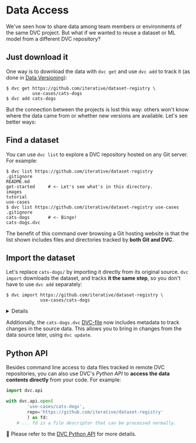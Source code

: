 # Data Access

We've seen how to share data among team members or environments of the same
<abbr>DVC project</abbr>. But what if we wanted to reuse a dataset or ML model
from a different DVC repository?

## Just download it

One way is to download the data with `dvc get` and use `dvc add` to track it (as
done in [Data Versioning](/doc/tutorials/get-started/data-versioning)):

```dvc
$ dvc get https://github.com/iterative/dataset-registry \
          use-cases/cats-dogs
$ dvc add cats-dogs
```

But the connection between the projects is lost this way: others won't know
where the data came from or whether new versions are available. Let's see better
ways:

## Find a dataset

You can use `dvc list` to explore a <abbr>DVC repository</abbr> hosted on any
Git server. For example:

```dvc
$ dvc list https://github.com/iterative/dataset-registry
.gitignore
README.md
get-started     # <- Let's see what's in this directory.
images
tutorial
use-cases
$ dvc list https://github.com/iterative/dataset-registry use-cases
.gitignore
cats-dogs       # <- Bingo!
cats-dogs.dvc
```

The benefit of this command over browsing a Git hosting website is that the list
shown includes files and directories tracked by **both Git and DVC**.

## Import the dataset

Let's replace `cats-dogs/` by importing it directly from its original source.
`dvc import` downloads the dataset, and tracks **it the same step**, so you
don't have to use `dvc add` separately:

```dvc
$ dvc import https://github.com/iterative/dataset-registry \
             use-cases/cats-dogs
```

<details>

#### Expand to see what happened internally

DVC-files created by `dvc import` are called _import stages_. These have fields,
such as the data source `repo`, and `path` (under `deps`):

```yaml
deps:
  path: use-cases/cats-dogs
  repo:
    url: https://github.com/iterative/dataset-registry
    rev_lock: f31f5c4cdae787b4bdeb97a717687d44667d9e62
```

The `url` and `rev_lock` subfields under `repo` are used to save the origin and
[version](https://git-scm.com/docs/revisions) of the dependency, respectively.

> Note that the
> [dataset registry](https://github.com/iterative/dataset-registry) repository
> doesn't actually contain a `cats-dogs/` directory. Like `dvc get`,
> `dvc import` downloads from [remote storage](/doc/command-reference/remote).

</details>

Additionally, the `cats-dogs.dvc` [DVC-file](/doc/user-guide/dvc-file-format)
now includes metadata to track changes in the source data. This allows you to
bring in changes from the data source later, using `dvc update`.

## Python API

Besides command line access to data files tracked in remote <abbr>DVC
repositories</abbr>, you can also use DVC's _Python API_ to **access the data
contents directly** from your code. For example:

```py
import dvc.api

with dvc.api.open(
        'use-cases/cats-dogs',
        repo='https://github.com/iterative/dataset-registry'
        ) as fd:
    # ... fd is a file descriptor that can be processed normally.
```

📖 Please refer to the [DVC Python API](/doc/api-reference) for more details.
